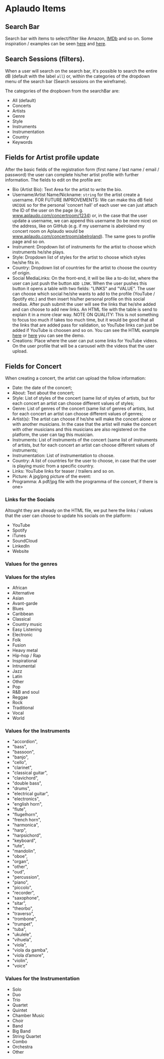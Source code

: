 # Aplaudo Items

## Search Bar

Search bar with items to select/filter like Amazon, [IMDb](https://www.imdb.com/) and so on. Some inspiration / examples can be seen [here](https://codepen.io/scottmbulloch/pen/gpdYdR) and [here](https://bootsnipp.com/snippets/9Avx).

## Search Sessions (filters).

When a user will search on the search bar, it's possible to search the entire dB (default with the label `all`) or, within the categories of the dropdown menu of the search bar (Search sessions on the wireframe).

The categories of the dropbown from the searchBar are: 

- All (default)
- Concerts
- Artists
- Genre
- Style
- Instruments
- Instrumentation
- Country
- Keywords

## Fields for Artist profile update

After the basic fields of the registration form (first name / last name / email / password) the user can complete his/her artist profile with further information. The fields to edit on the profile are:

 - Bio (Artist Bio): Text Area for the artist to write the bio.
 - Username/Artist Name/Nickname: `string` for the artist create a username. FOR FUTURE IMPROVEMENTS: We can make this dB field `UNIQUE` so for the personal 'concert hall' of each user we can just attach the ID of the user on the page (e.g. www.aplaudo.com/concertroom/1234) or, in the case that the user update a username, we can append this username (to be more nice) on the address, like on GitHub (e.g. if my username is abelroland my concert room on Aplaudo would be www.aplaudo.com/concertroom/abelroland). The same goes to profile page and so on.
 - Instrument: Dropdown list of instruments for the artist to choose which instruments he/she plays.
 - Style: Dropdown list of styles for the artist to choose which styles he/she fits in.
 - Country: Dropdown list of countries for the artist to choose the country of origin.
 - Social MediaLinks: On the front-end, it will be like a to-do list, where the user can just push the button `ADD LINK`. When the user pushes this button it opens a table with two fields: "LINKS" and "VALUE". The user can choose which social he/she wants to add to the profile (YouTube / Spotify etc.) and then insert his/her personal profile on this social medias. After push submit the user will see the links that he/she added and can choose to add new links.
 An HTML file with the table is send to explain it in a more clear way. NOTE ON QUALITY: This is not something to focus too much if takes too much time, but it would be good that all the links that are added pass for validation, so YouTube links can just be added if YouTube is choosen and so on.  You can see the HTML example [here](https://github.com/abelRoland/aplaudoDOcs/blob/main/index.html) or [here](https://abelroland.github.io/aplaudoDOcs/) you can see the demo.
 - Creations: Place where the user can put some links for YouTube videos. On the user profile that will be a carousel with the videos that the user upload.
 
 ## Fields for Concert
 
 When creating a concert, the artist can upload the follow information:
 
 - Date: the date of the concert;
 - About: Text about the concert;
 - Style: List of styles of the concert (same list of styles of artists, but for each concert an artist can choose different values of styles;
 - Genre: List of genres of the concert (same list of genres of artists, but for each concert an artist can choose different values of genres;
 - Artist(s): The artist can choose if he/she will make the concert alone or with another musicians. In the case that the artist will make the concert with other musicians and this musicians are also registered on the platform, the user can tag this musician.
 - Instruments: List of instruments of the concert (same list of instruments of artists, but for each concert an artist can choose different values of instruments;
 - Instrumentation: List of instrumentation to choose.
 - Country: A list of countries for the user to choose, in case that the user is playing music from a specific country.
 - Links: YouTube links for teaser / trailers and so on.
 - Picture: A jpg/png picture of the event:
 - Programma: A pdf/jpg file with the programma of the concert, if there is one>
 
 ### Links for the Socials
 
 Altought they are already on the HTML file, we put here the links / values that the user can choose to update his socials on the platform:
- YouTube
- Spotify
- iTunes
- SoundCloud
- LinkedIn
- Website

### Values for the genres
 
### Values for the styles

- African
- Alternative
- Asian
- Avant-garde
- Blues
- Caribbean
- Classical
- Country music
- Easy Listening
- Electronic
- Folk
- Fusion
- Heavy metal
- Hip-hop / Rap
- Inspirational
- Intrumental
- Jazz
- Latin
- Other
- Pop
- R&B and soul
- Reggae
- Rock
- Traditional
- Vocal
- World
 
### Values for the Instruments
- "accordion", 
-	"bass",
-	"bassoon",
-	"banjo",
-	"cello",
-	"clarinet",
-	"classical guitar", 
-	"clavichord", 
-	"double bass",
-	"drums", 
-	"electrical guitar",
-	"electronics", 
-	"english horn",
-	"flute",
-	"flugelhorn",
-	"french horn",
-	"harmonica",
-	"harp",
-	"harpsichord",
-	"keyboard", 
-	"lute",
-	"mandolin",
-	"oboe",
-	"organ",
-	"other",
- "oud",
-	"percussion",
-	"piano", 
-	"piccolo",
-	"recorder",
-	"saxophone",
-	"sitar",
-	"theorbo",
-	"traverso",
-	"trombone",
-	"trumpet",
-	"tuba",
-	"ukulele",
-	"vihuela", 
-	"viola",
-	"viola da gamba",
-	"viola d’amore",
-	"violin", 
-	"voice"


### Values for the Instrumentation

- Solo
- Duo
- Trio
- Quartet
- Quintet
- Chamber Music
- Choir
- Band
- Big Band
- String Quartet
- Combo
- Orchestra
- Other
 
 
